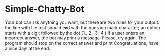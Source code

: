 # Simple-Chatty-Bot
Your bot can ask anything you want, but there are two rules for your output:  the line with the test should end with the question mark character; an option starts with a digit followed by the dot (1., 2., 3., 4.) If a user enters an incorrect answer, the bot may print a message:  Please, try again. The program should stop on the correct answer and print Congratulations, have a nice day! at the end.
